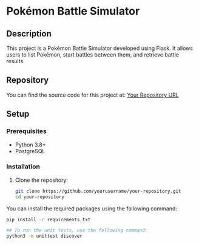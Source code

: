 # Pokémon Battle Simulator

## Description
This project is a Pokémon Battle Simulator developed using Flask. It allows users to list Pokémon, start battles between them, and retrieve battle results.

## Repository
You can find the source code for this project at: [Your Repository URL](https://github.com/yourusername/your-repository)

## Setup

### Prerequisites
- Python 3.8+
- PostgreSQL

### Installation
1. Clone the repository:
   ```bash
   git clone https://github.com/yourusername/your-repository.git
   cd your-repository

You can install the required packages using the following command:

```bash
pip install -r requirements.txt

## To run the unit tests, use the following command:
python3 -m unittest discover
